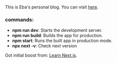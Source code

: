 This is Eba's personal blog. You can visit [here](https://enkhbaatar.vercel.app/projects).

### commands:
- **npm run dev**: Starts the development server.
- **npm run build**: Builds the app for production.
- **npm start**: Runs the built app in production mode.
- **npx next -v**: Check next version


Got initial boost from: [Learn Next.js](https://nextjs.org/learn).
